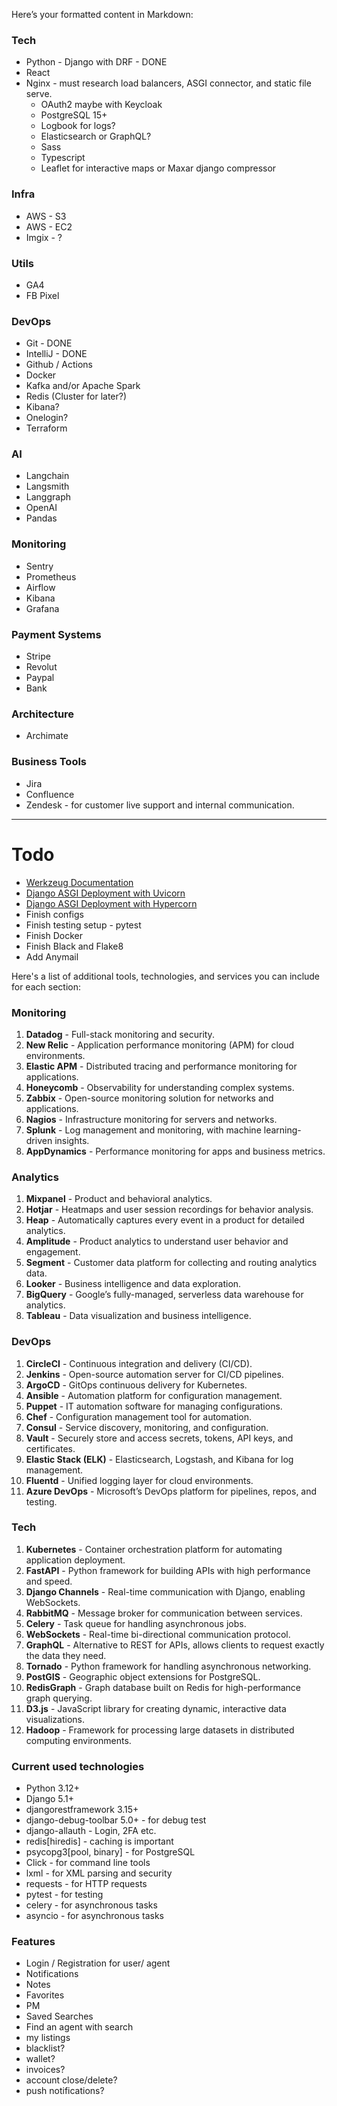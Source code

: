Here’s your formatted content in Markdown:


### Tech
- Python - Django with DRF - DONE
- React
- Nginx - must research load balancers, ASGI connector, and static file serve.
  - OAuth2 maybe with Keycloak
  - PostgreSQL 15+
  - Logbook for logs?
  - Elasticsearch or GraphQL?
  - Sass
  - Typescript
  - Leaflet for interactive maps or Maxar
    django compressor
### Infra
- AWS - S3
- AWS - EC2
- Imgix - ?

### Utils
- GA4
- FB Pixel

### DevOps
- Git - DONE
- IntelliJ - DONE
- Github / Actions
- Docker
- Kafka and/or Apache Spark
- Redis (Cluster for later?)
- Kibana?
- Onelogin?
- Terraform

### AI
- Langchain
- Langsmith
- Langgraph
- OpenAI
- Pandas

### Monitoring
- Sentry
- Prometheus
- Airflow
- Kibana
- Grafana

### Payment Systems
- Stripe
- Revolut
- Paypal
- Bank

### Architecture
- Archimate

### Business Tools
- Jira
- Confluence
- Zendesk - for customer live support and internal communication.

---

# Todo
- [Werkzeug Documentation](https://werkzeug.palletsprojects.com/en/2.3.x/)
- [Django ASGI Deployment with Uvicorn](https://docs.djangoproject.com/en/dev/howto/deployment/asgi/uvicorn/)
- [Django ASGI Deployment with Hypercorn](https://docs.djangoproject.com/en/dev/howto/deployment/asgi/hypercorn/)
- Finish configs
- Finish testing setup - pytest
- Finish Docker
- Finish Black and Flake8
- Add Anymail


Here's a list of additional tools, technologies, and services you can include for each section:

### Monitoring
1. **Datadog** - Full-stack monitoring and security.
2. **New Relic** - Application performance monitoring (APM) for cloud environments.
3. **Elastic APM** - Distributed tracing and performance monitoring for applications.
4. **Honeycomb** - Observability for understanding complex systems.
5. **Zabbix** - Open-source monitoring solution for networks and applications.
6. **Nagios** - Infrastructure monitoring for servers and networks.
7. **Splunk** - Log management and monitoring, with machine learning-driven insights.
8. **AppDynamics** - Performance monitoring for apps and business metrics.

### Analytics
1. **Mixpanel** - Product and behavioral analytics.
2. **Hotjar** - Heatmaps and user session recordings for behavior analysis.
3. **Heap** - Automatically captures every event in a product for detailed analytics.
4. **Amplitude** - Product analytics to understand user behavior and engagement.
5. **Segment** - Customer data platform for collecting and routing analytics data.
6. **Looker** - Business intelligence and data exploration.
7. **BigQuery** - Google’s fully-managed, serverless data warehouse for analytics.
8. **Tableau** - Data visualization and business intelligence.

### DevOps
1. **CircleCI** - Continuous integration and delivery (CI/CD).
2. **Jenkins** - Open-source automation server for CI/CD pipelines.
3. **ArgoCD** - GitOps continuous delivery for Kubernetes.
4. **Ansible** - Automation platform for configuration management.
5. **Puppet** - IT automation software for managing configurations.
6. **Chef** - Configuration management tool for automation.
7. **Consul** - Service discovery, monitoring, and configuration.
8. **Vault** - Securely store and access secrets, tokens, API keys, and certificates.
9. **Elastic Stack (ELK)** - Elasticsearch, Logstash, and Kibana for log management.
10. **Fluentd** - Unified logging layer for cloud environments.
11. **Azure DevOps** - Microsoft’s DevOps platform for pipelines, repos, and testing.

### Tech
1. **Kubernetes** - Container orchestration platform for automating application deployment.
2. **FastAPI** - Python framework for building APIs with high performance and speed.
3. **Django Channels** - Real-time communication with Django, enabling WebSockets.
4. **RabbitMQ** - Message broker for communication between services.
5. **Celery** - Task queue for handling asynchronous jobs.
6. **WebSockets** - Real-time bi-directional communication protocol.
7. **GraphQL** - Alternative to REST for APIs, allows clients to request exactly the data they need.
8. **Tornado** - Python framework for handling asynchronous networking.
9. **PostGIS** - Geographic object extensions for PostgreSQL.
10. **RedisGraph** - Graph database built on Redis for high-performance graph querying.
11. **D3.js** - JavaScript library for creating dynamic, interactive data visualizations.
12. **Hadoop** - Framework for processing large datasets in distributed computing environments.


### Current used technologies
- Python 3.12+
- Django 5.1+
- djangorestframework 3.15+
- django-debug-toolbar 5.0+ - for debug test
- django-allauth - Login, 2FA etc.
- redis[hiredis] - caching is important
- psycopg3[pool, binary] - for PostgreSQL
- Click - for command line tools
- lxml - for XML parsing and security
- requests - for HTTP requests
- pytest - for testing
- celery - for asynchronous tasks
- asyncio - for asynchronous tasks


### Features
- Login / Registration for user/ agent
- Notifications
- Notes
- Favorites
- PM
- Saved Searches
- Find an agent with search
- my listings
- blacklist?
- wallet?
- invoices?
- account close/delete?
- push notifications?
